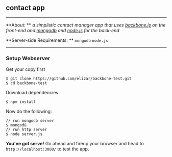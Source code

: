 ## contact app
---

**About: ** _a simplistic contact manager app that uses
[backbone.js](http://backbonejs.org/) on the front-end and
[mongodb](http://mongodb.org/) and [node.js](http://nodejs.org) for the
back-end_

**Server-side Requirements: ** `mongodb` `node.js`

---

### Setup Webserver

Get your copy first

    $ git clone https://github.com/elizar/backbone-test.git
    $ cd backbone-test
    
Download dependencies

    $ npm install
    
Now do the following:
    
    // run mongodb server
    $ mongod&
    // run http server
    $ node server.js 


**You've got serve!**
Go ahead and fireup your browser and head to `http://localhost:3000/` to
test the app.



